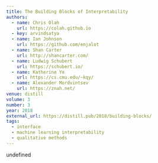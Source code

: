 ```yaml
---
title: The Building Blocks of Interpretability
authors:
  - name: Chris Olah
    url: https://colah.github.io
  - key: arvindsatya
  - name: Ian Johnson
    url: https://github.com/enjalot
  - name: Shan Carter
    url: http://shancarter.com/
  - name: Ludwig Schubert
    url: https://schubert.io/
  - name: Katherine Ye
    url: https://cs.cmu.edu/~kqy/
  - name: Alexander Mordvintsev
    url: https://znah.net/
venue: distill
volume: 3
number: 3
year: 2018
external_url: https://distill.pub/2018/building-blocks/
tags:
  - interface
  - machine learning interpretability
  - qualitative methods
---
```

undefined
